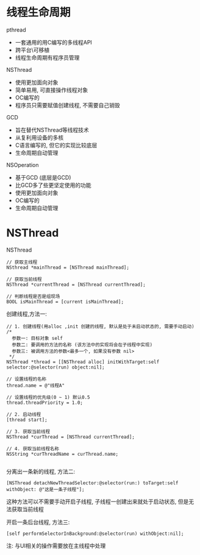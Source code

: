 # 线程生命周期
pthread 

  * 一套通用的用C编写的多线程API
  * 跨平台\可移植
  * 线程生命周期有程序员管理
  
NSThread

  * 使用更加面向对象
  * 简单易用, 可直接操作线程对象
  * OC编写的
  * 程序员只需要赋值创建线程, 不需要自己销毁
  
GCD

  * 旨在替代NSThread等线程技术
  * 从复利用设备的多核
  * C语言编写的, 但它的实现比较底层
  * 生命周期自动管理
  
NSOperation

  * 基于GCD (底层是GCD)
  * 比GCD多了些更坚定使用的功能
  * 使用更加面向对象
  * OC编写的
  * 生命周期自动管理

# NSThread
NSThread 

```
// 获取主线程
NSthread *mainThread = [NSThread mainThread];

// 获取当前线程
NSThread *currentThread = [NSThread currentThread];

// 判断线程是否是组现场
BOOL isMainThread = [current isMainThread];
```

创建线程,方法一:
```
// 1. 创建线程(用alloc ,init 创建的线程, 默认是处于未启动状态的, 需要手动启动)
/*
  参数一: 目标对象 self
  参数二: 要调用的方法的名称 (该方法中的实现将会在子线程中实现)
  参数三: 被调用方法的参数<最多一个, 如果没有参数 nil>
 */
NSThread *thread = [[NSThread alloc] initWithTarget:self selector:@selector(run) object:nil];

// 设置线程的名称
thread.name = @"线程A"

// 设置线程的优先级(0 ~ 1) 默认0.5
thread.threadPriority = 1.0;

// 2. 启动线程
[thread start];

// 3. 获取当前线程
NSThread *curThread = [NSThread currentThread];

// 4. 获取当前线程名称
NSString *curThreadName = curThread.name;
  
```

分离出一条新的线程, 方法二:
```
[NSThread detachNewThreadSelector:@selector(run:) toTarget:self withObject: @"这是一条子线程"];
```
这种方法可以不需要手动开启子线程, 子线程一创建出来就处于启动状态,
但是无法获取当前线程


开启一条后台线程, 方法三:
```
[self performSelectorInBackground:@selector(run) withObject:nil];
```


注: 与UI相关的操作需要放在主线程中处理





<br />
<br />
<br />


